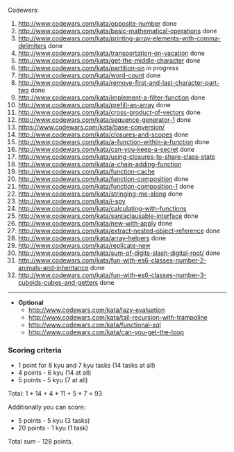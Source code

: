 Codewars:

   1. http://www.codewars.com/kata/opposite-number  done
   2. http://www.codewars.com/kata/basic-mathematical-operations  done
   3. http://www.codewars.com/kata/printing-array-elements-with-comma-delimiters  done
   4. http://www.codewars.com/kata/transportation-on-vacation  done
   5. http://www.codewars.com/kata/get-the-middle-character  done
   6. http://www.codewars.com/kata/partition-on  in progress
   7. http://www.codewars.com/kata/word-count  done
   8. http://www.codewars.com/kata/remove-first-and-last-character-part-two  done
   9. http://www.codewars.com/kata/implement-a-filter-function  done
   10. http://www.codewars.com/kata/prefill-an-array  done
   11. http://www.codewars.com/kata/cross-product-of-vectors  done
   12. http://www.codewars.com/kata/sequence-generator-1  done
   13. https://www.codewars.com/kata/base-conversion/
   14. http://www.codewars.com/kata/closures-and-scopes  done
   15. http://www.codewars.com/kata/a-function-within-a-function  done
   16. http://www.codewars.com/kata/can-you-keep-a-secret  done
   17. http://www.codewars.com/kata/using-closures-to-share-class-state
   18. http://www.codewars.com/kata/a-chain-adding-function  
   19. http://www.codewars.com/kata/function-cache
   20. http://www.codewars.com/kata/function-composition  done
   21. http://www.codewars.com/kata/function-composition-1  done
   22. http://www.codewars.com/kata/stringing-me-along  done
   23. http://www.codewars.com/kata/i-spy
   24. http://www.codewars.com/kata/calculating-with-functions
   25. http://www.codewars.com/kata/santaclausable-interface  done
   26. http://www.codewars.com/kata/new-with-apply  done
   27. http://www.codewars.com/kata/extract-nested-object-reference done
   28. http://www.codewars.com/kata/array-helpers  done
   29. http://www.codewars.com/kata/replicate-new  
   30. http://www.codewars.com/kata/sum-of-digits-slash-digital-root/ done
   31. http://www.codewars.com/kata/fun-with-es6-classes-number-2-animals-and-inheritance  done
   32. http://www.codewars.com/kata/fun-with-es6-classes-number-3-cuboids-cubes-and-getters  done

   ---
     
  - __Optional__
     - http://www.codewars.com/kata/lazy-evaluation
     - http://www.codewars.com/kata/tail-recursion-with-trampoline
     - http://www.codewars.com/kata/functional-sql
     - http://www.codewars.com/kata/can-you-get-the-loop
  
  ### Scoring criteria
*  1 point for 8 kyu and 7 kyu tasks (14 tasks at all)
*  4 points - 6 kyu (14 at all)
*  5 points - 5 kyu (7 at all)

Total: 1 * 14 + 4 * 11 + 5 * 7  = 93

Additionally you can score:
*  5 points - 5 kyu (3 tasks)
*  20 points - 1 kyu (1 task)

Total sum - 128 points. 
